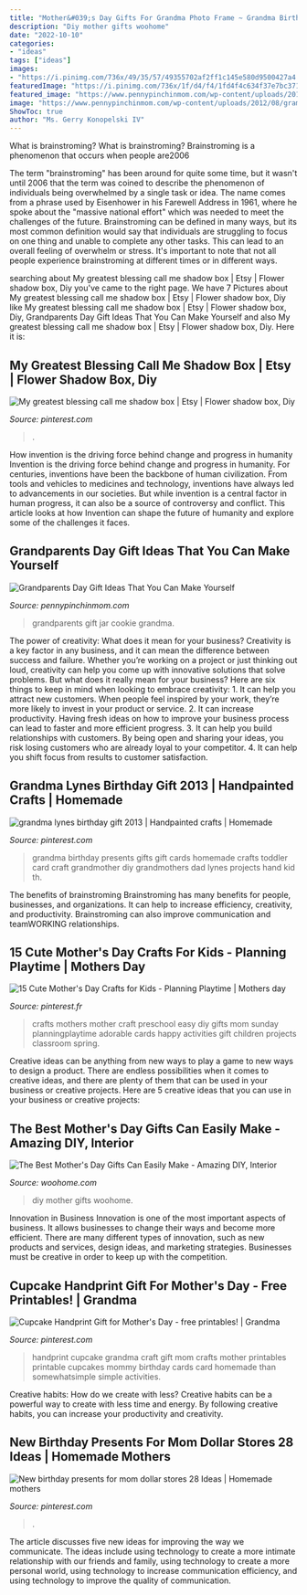 ```yaml
---
title: "Mother&#039;s Day Gifts For Grandma Photo Frame ~ Grandma Birthday Presents Gifts Gift Cards Homemade Crafts Toddler Card Craft Grandmother Diy Grandmothers Dad Lynes Projects Hand Kid Th"
description: "Diy mother gifts woohome"
date: "2022-10-10"
categories:
- "ideas"
tags: ["ideas"]
images:
- "https://i.pinimg.com/736x/49/35/57/49355702af2ff1c145e580d9500427a4.jpg"
featuredImage: "https://i.pinimg.com/736x/1f/d4/f4/1fd4f4c634f37e7bc37101f429d0a876--mothers-day-crafts-for-kids-preschool-mothers-day-gift-ideas-from-infants.jpg"
featured_image: "https://www.pennypinchinmom.com/wp-content/uploads/2012/08/gramma-cookie-jar.jpg"
image: "https://www.pennypinchinmom.com/wp-content/uploads/2012/08/gramma-cookie-jar.jpg"
ShowToc: true
author: "Ms. Gerry Konopelski IV"
---
```



What is brainstroming?
What is brainstroming? Brainstroming is a phenomenon that occurs when people are2006

The term "brainstroming" has been around for quite some time, but it wasn't until 2006 that the term was coined to describe the phenomenon of individuals being overwhelmed by a single task or idea. The name comes from a phrase used by Eisenhower in his Farewell Address in 1961, where he spoke about the "massive national effort" which was needed to meet the challenges of the future. Brainstroming can be defined in many ways, but its most common definition would say that individuals are struggling to focus on one thing and unable to complete any other tasks. This can lead to an overall feeling of overwhelm or stress. It's important to note that not all people experience brainstroming at different times or in different ways.

	

		
searching about My greatest blessing call me shadow box | Etsy | Flower shadow box, Diy you've came to the right page. We have 7 Pictures about My greatest blessing call me shadow box | Etsy | Flower shadow box, Diy like My greatest blessing call me shadow box | Etsy | Flower shadow box, Diy, Grandparents Day Gift Ideas That You Can Make Yourself and also My greatest blessing call me shadow box | Etsy | Flower shadow box, Diy. Here it is:
		
    
## My Greatest Blessing Call Me Shadow Box | Etsy | Flower Shadow Box, Diy

<img loading=lazy src="https://i.pinimg.com/736x/49/35/57/49355702af2ff1c145e580d9500427a4.jpg" onerror="this.onerror=null;this.src='https://tse2.mm.bing.net/th?id=OIP.-YY_wmlz6yfNfiCCQAP3ogHaJ3&amp;pid=15.1';" alt="My greatest blessing call me shadow box | Etsy | Flower shadow box, Diy">

_Source: pinterest.com_

>. 

	

How invention is the driving force behind change and progress in humanity
Invention is the driving force behind change and progress in humanity. For centuries, inventions have been the backbone of human civilization. From tools and vehicles to medicines and technology, inventions have always led to advancements in our societies. But while invention is a central factor in human progress, it can also be a source of controversy and conflict. This article looks at how Invention can shape the future of humanity and explore some of the challenges it faces.

    
## Grandparents Day Gift Ideas That You Can Make Yourself

<img loading=lazy src="https://www.pennypinchinmom.com/wp-content/uploads/2012/08/gramma-cookie-jar.jpg" onerror="this.onerror=null;this.src='https://tse1.mm.bing.net/th?id=OIP.OJv2_4ThBBA2MUlUmtznmQHaKn&amp;pid=15.1';" alt="Grandparents Day Gift Ideas That You Can Make Yourself">

_Source: pennypinchinmom.com_

>grandparents gift jar cookie grandma. 

	

The power of creativity: What does it mean for your business?
Creativity is a key factor in any business, and it can mean the difference between success and failure. Whether you’re working on a project or just thinking out loud, creativity can help you come up with innovative solutions that solve problems. But what does it really mean for your business? Here are six things to keep in mind when looking to embrace creativity: 1. It can help you attract new customers. When people feel inspired by your work, they’re more likely to invest in your product or service. 2. It can increase productivity. Having fresh ideas on how to improve your business process can lead to faster and more efficient progress. 3. It can help you build relationships with customers. By being open and sharing your ideas, you risk losing customers who are already loyal to your competitor. 4. It can help you shift focus from results to customer satisfaction.

    
## Grandma Lynes Birthday Gift 2013 | Handpainted Crafts | Homemade

<img loading=lazy src="https://i.pinimg.com/736x/20/12/de/2012dee063f384cf28a25d6de9dceddd--grandma-birthday-gifts-th-birthday.jpg?b=t" onerror="this.onerror=null;this.src='https://tse4.mm.bing.net/th?id=OIP.DIljklYcX-L47fWN7_3uPgHaJ4&amp;pid=15.1';" alt="grandma lynes birthday gift 2013 | Handpainted crafts | Homemade">

_Source: pinterest.com_

>grandma birthday presents gifts gift cards homemade crafts toddler card craft grandmother diy grandmothers dad lynes projects hand kid th. 

	

The benefits of brainstroming
Brainstroming has many benefits for people, businesses, and organizations. It can help to increase efficiency, creativity, and productivity. Brainstroming can also improve communication and teamWORKING relationships.

    
## 15 Cute Mother&#039;s Day Crafts For Kids - Planning Playtime | Mothers Day

<img loading=lazy src="https://i.pinimg.com/736x/1f/d4/f4/1fd4f4c634f37e7bc37101f429d0a876--mothers-day-crafts-for-kids-preschool-mothers-day-gift-ideas-from-infants.jpg" onerror="this.onerror=null;this.src='https://tse3.mm.bing.net/th?id=OIP.HwGAx0Qc7gNrq1k3E26qUQHaNI&amp;pid=15.1';" alt="15 Cute Mother&#039;s Day Crafts for Kids - Planning Playtime | Mothers day">

_Source: pinterest.fr_

>crafts mothers mother craft preschool easy diy gifts mom sunday planningplaytime adorable cards happy activities gift children projects classroom spring. 

	

Creative ideas can be anything from new ways to play a game to new ways to design a product. There are endless possibilities when it comes to creative ideas, and there are plenty of them that can be used in your business or creative projects. Here are 5 creative ideas that you can use in your business or creative projects:

    
## The Best Mother&#039;s Day Gifts Can Easily Make - Amazing DIY, Interior

<img loading=lazy src="http://www.woohome.com/wp-content/uploads/2016/05/DIY-mother-day-woohome-19.jpg" onerror="this.onerror=null;this.src='https://tse4.mm.bing.net/th?id=OIP._8p3vmCS_DN9zSzG--TfwgHaUg&amp;pid=15.1';" alt="The Best Mother&#039;s Day Gifts Can Easily Make - Amazing DIY, Interior">

_Source: woohome.com_

>diy mother gifts woohome. 

	

Innovation in Business
Innovation is one of the most important aspects of business. It allows businesses to change their ways and become more efficient. There are many different types of innovation, such as new products and services, design ideas, and marketing strategies. Businesses must be creative in order to keep up with the competition.

    
## Cupcake Handprint Gift For Mother&#039;s Day - Free Printables! | Grandma

<img loading=lazy src="https://i.pinimg.com/736x/78/5f/03/785f03d2b7fe30f610024be4a58e329d.jpg" onerror="this.onerror=null;this.src='https://tse2.mm.bing.net/th?id=OIP.wtJWxJrkw0V3MPFJnanibwHaFS&amp;pid=15.1';" alt="Cupcake Handprint Gift for Mother&#039;s Day - free printables! | Grandma">

_Source: pinterest.com_

>handprint cupcake grandma craft gift mom crafts mother printables printable cupcakes mommy birthday cards card homemade than somewhatsimple simple activities. 

	

Creative habits: How do we create with less?
Creative habits can be a powerful way to create with less time and energy. By following creative habits, you can increase your productivity and creativity.

    
## New Birthday Presents For Mom Dollar Stores 28 Ideas | Homemade Mothers

<img loading=lazy src="https://i.pinimg.com/736x/c2/98/cc/c298cc9a4d41384a6d4bb54081379dab.jpg" onerror="this.onerror=null;this.src='https://tse4.mm.bing.net/th?id=OIP.wfPAARGbOjw5prYvkSEiGwAAAA&amp;pid=15.1';" alt="New birthday presents for mom dollar stores 28 Ideas | Homemade mothers">

_Source: pinterest.com_

>. 

	

The article discusses five new ideas for improving the way we communicate. The ideas include using technology to create a more intimate relationship with our friends and family, using technology to create a more personal world, using technology to increase communication efficiency, and using technology to improve the quality of communication.


